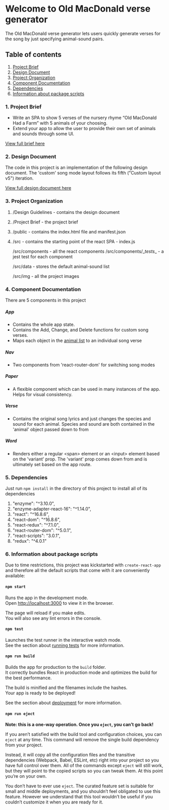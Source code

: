 # Welcome to Old MacDonald verse generator

The Old MacDonald verse generator lets users quickly generate verses for the song by just specifying animal-sound pairs.

## Table of contents

1. [Project Brief](#1-project-brief)
2. [Design Document](#2-design-document)
3. [Project Organization](#3-project-organization)
4. [Component Documentation](#4-component-documentation)
5. [Dependencies](#5-dependencies)
6. [Information about package scripts](#6-information-about-package-scripts)

### 1. Project Brief

* Write an SPA to show 5 verses of the nursery rhyme “Old MacDonald Had a Farm” with 5 animals of your choosing.
* Extend your app to allow the user to provide their own set of animals and sounds through some UI.

[View full brief here](Project%20Brief)

### 2. Design Document

The code in this project is an implementation of the following design document. The 'custom' song mode layout follows its fifth ("Custom layout v5") iteration.

[View full design document here](Design%20Guidelines)

### 3. Project Organization

1. /Design Guidelines - contains the design document
2. /Project Brief - the project brief
3. /public - contains the index.html file and manifest.json
4. /src - contains the starting point of the react SPA - index.js

   /src/components - all the react components
   /src/components/\__tests__ - a jest test for each component

   /src/data - stores the default animal-sound list

   /src/img - all the project images 

### 4. Component Documentation

There are 5 components in this project
##### App
* Contains the whole app state.
* Contains the Add, Change, and Delete functions for custom song verses.
* Maps each object in the [animal list](src/data/animal_list) to an individual song verse

##### Nav
* Two <NavLink> components from 'react-router-dom' for switching song modes

##### Paper
* A flexible component which can be used in many instances of the app. Helps for visual consistency.

##### Verse
* Contains the original song lyrics and just changes the species and sound for each animal. Species and sound are both contained in the 'animal' object passed down to <Verse> from <App>

##### Word
* Renders either a regular &lt;span> element or an &lt;input> element based on the 'variant' prop. The 'variant' prop comes down from <App> and is ultimately set based on the app route.


### 5. Dependencies

Just run `npm install` in the directory of this project to install all of its dependencies

1. "enzyme": "^3.10.0",
2. "enzyme-adapter-react-16": "^1.14.0",
3. "react": "^16.8.6",
4. "react-dom": "^16.8.6",
5. "react-redux": "^7.1.0",
6. "react-router-dom": "^5.0.1",
7. "react-scripts": "3.0.1",
8. "redux": "^4.0.1"

### 6. Information about package scripts

Due to time restrictions, this project was kickstarted with `create-react-app` and therefore all the default scripts that come with it are conveniently available:

#### `npm start`

Runs the app in the development mode.<br>
Open [http://localhost:3000](http://localhost:3000) to view it in the browser.

The page will reload if you make edits.<br>
You will also see any lint errors in the console.

#### `npm test`

Launches the test runner in the interactive watch mode.<br>
See the section about [running tests](https://facebook.github.io/create-react-app/docs/running-tests) for more information.

#### `npm run build`

Builds the app for production to the `build` folder.<br>
It correctly bundles React in production mode and optimizes the build for the best performance.

The build is minified and the filenames include the hashes.<br>
Your app is ready to be deployed!

See the section about [deployment](https://facebook.github.io/create-react-app/docs/deployment) for more information.

#### `npm run eject`

**Note: this is a one-way operation. Once you `eject`, you can’t go back!**

If you aren’t satisfied with the build tool and configuration choices, you can `eject` at any time. This command will remove the single build dependency from your project.

Instead, it will copy all the configuration files and the transitive dependencies (Webpack, Babel, ESLint, etc) right into your project so you have full control over them. All of the commands except `eject` will still work, but they will point to the copied scripts so you can tweak them. At this point you’re on your own.

You don’t have to ever use `eject`. The curated feature set is suitable for small and middle deployments, and you shouldn’t feel obligated to use this feature. However we understand that this tool wouldn’t be useful if you couldn’t customize it when you are ready for it.